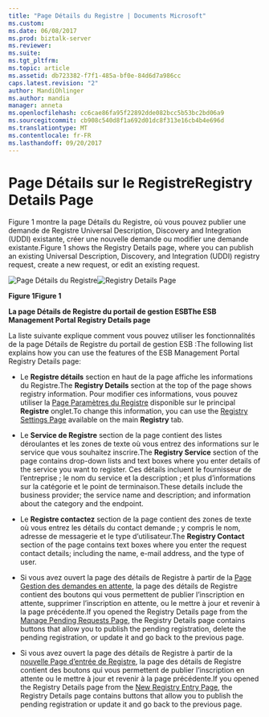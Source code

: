 ```yaml
---
title: "Page Détails du Registre | Documents Microsoft"
ms.custom: 
ms.date: 06/08/2017
ms.prod: biztalk-server
ms.reviewer: 
ms.suite: 
ms.tgt_pltfrm: 
ms.topic: article
ms.assetid: db723382-f7f1-485a-bf0e-84d6d7a986cc
caps.latest.revision: "2"
author: MandiOhlinger
ms.author: mandia
manager: anneta
ms.openlocfilehash: cc6cae86fa95f22892dde082bcc5b53bc2bd06a9
ms.sourcegitcommit: cb908c540d8f1a692d01dc8f313e16cb4b4e696d
ms.translationtype: MT
ms.contentlocale: fr-FR
ms.lasthandoff: 09/20/2017
---
```

# <a name="registry-details-page"></a><span data-ttu-id="0c50a-102">Page Détails sur le Registre</span><span class="sxs-lookup"><span data-stu-id="0c50a-102">Registry Details Page</span></span>
<span data-ttu-id="0c50a-103">Figure 1 montre la page Détails du Registre, où vous pouvez publier une demande de Registre Universal Description, Discovery and Integration (UDDI) existante, créer une nouvelle demande ou modifier une demande existante.</span><span class="sxs-lookup"><span data-stu-id="0c50a-103">Figure 1 shows the Registry Details page, where you can publish an existing Universal Description, Discovery, and Integration (UDDI) registry request, create a new request, or edit an existing request.</span></span>  
  
 <span data-ttu-id="0c50a-104">![Page Détails du Registre](../esb-toolkit/media/ch8-registrydetailspage.gif "Ch8-RegistryDetailsPage")</span><span class="sxs-lookup"><span data-stu-id="0c50a-104">![Registry Details Page](../esb-toolkit/media/ch8-registrydetailspage.gif "Ch8-RegistryDetailsPage")</span></span>  
  
 <span data-ttu-id="0c50a-105">**Figure 1**</span><span class="sxs-lookup"><span data-stu-id="0c50a-105">**Figure 1**</span></span>  
  
 <span data-ttu-id="0c50a-106">**La page Détails de Registre du portail de gestion ESB**</span><span class="sxs-lookup"><span data-stu-id="0c50a-106">**The ESB Management Portal Registry Details page**</span></span>  
  
 <span data-ttu-id="0c50a-107">La liste suivante explique comment vous pouvez utiliser les fonctionnalités de la page Détails de Registre du portail de gestion ESB :</span><span class="sxs-lookup"><span data-stu-id="0c50a-107">The following list explains how you can use the features of the ESB Management Portal Registry Details page:</span></span>  
  
-   <span data-ttu-id="0c50a-108">Le **Registre détails** section en haut de la page affiche les informations du Registre.</span><span class="sxs-lookup"><span data-stu-id="0c50a-108">The **Registry Details** section at the top of the page shows registry information.</span></span> <span data-ttu-id="0c50a-109">Pour modifier ces informations, vous pouvez utiliser la [Page Paramètres du Registre](../esb-toolkit/registry-settings-page.md) disponible sur le principal **Registre** onglet.</span><span class="sxs-lookup"><span data-stu-id="0c50a-109">To change this information, you can use the [Registry Settings Page](../esb-toolkit/registry-settings-page.md) available on the main **Registry** tab.</span></span>  
  
-   <span data-ttu-id="0c50a-110">Le **Service de Registre** section de la page contient des listes déroulantes et les zones de texte où vous entrez des informations sur le service que vous souhaitez inscrire.</span><span class="sxs-lookup"><span data-stu-id="0c50a-110">The **Registry Service** section of the page contains drop-down lists and text boxes where you enter details of the service you want to register.</span></span> <span data-ttu-id="0c50a-111">Ces détails incluent le fournisseur de l’entreprise ; le nom du service et la description ; et plus d’informations sur la catégorie et le point de terminaison.</span><span class="sxs-lookup"><span data-stu-id="0c50a-111">These details include the business provider; the service name and description; and information about the category and the endpoint.</span></span>  
  
-   <span data-ttu-id="0c50a-112">Le **Registre contactez** section de la page contient des zones de texte où vous entrez les détails du contact demande ; y compris le nom, adresse de messagerie et le type d’utilisateur.</span><span class="sxs-lookup"><span data-stu-id="0c50a-112">The **Registry Contact** section of the page contains text boxes where you enter the request contact details; including the name, e-mail address, and the type of user.</span></span>  
  
-   <span data-ttu-id="0c50a-113">Si vous avez ouvert la page des détails de Registre à partir de la [Page Gestion des demandes en attente](../esb-toolkit/manage-pending-requests-page.md), la page des détails de Registre contient des boutons qui vous permettent de publier l’inscription en attente, supprimer l’inscription en attente, ou le mettre à jour et revenir à la page précédente.</span><span class="sxs-lookup"><span data-stu-id="0c50a-113">If you opened the Registry Details page from the [Manage Pending Requests Page](../esb-toolkit/manage-pending-requests-page.md), the Registry Details page contains buttons that allow you to publish the pending registration, delete the pending registration, or update it and go back to the previous page.</span></span>  
  
-   <span data-ttu-id="0c50a-114">Si vous avez ouvert la page des détails de Registre à partir de la [nouvelle Page d’entrée de Registre](../esb-toolkit/new-registry-entry-page.md), la page des détails de Registre contient des boutons qui vous permettent de publier l’inscription en attente ou le mettre à jour et revenir à la page précédente.</span><span class="sxs-lookup"><span data-stu-id="0c50a-114">If you opened the Registry Details page from the [New Registry Entry Page](../esb-toolkit/new-registry-entry-page.md), the Registry Details page contains buttons that allow you to publish the pending registration or update it and go back to the previous page.</span></span>